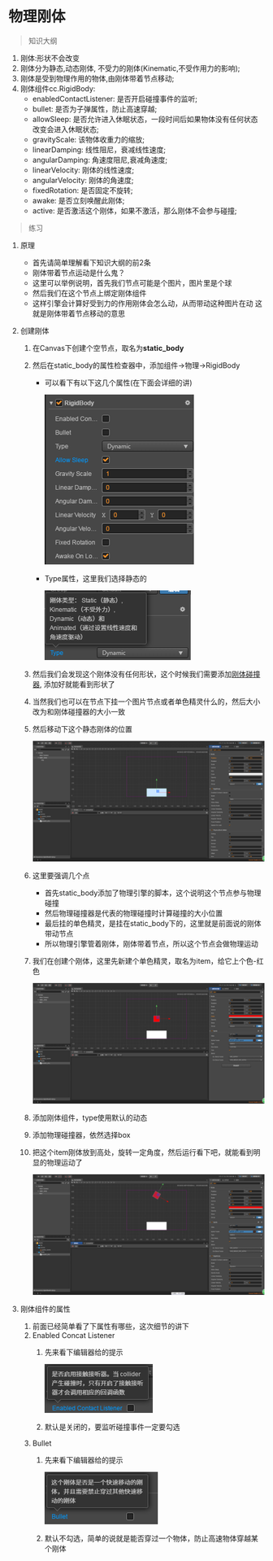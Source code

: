 # 物理刚体

> 知识大纲
1. 刚体:形状不会改变
2. 刚体分为静态,动态刚体, 不受力的刚体(Kinematic,不受作用力的影响);
3. 刚体是受到物理作用的物体,由刚体带着节点移动;
4. 刚体组件cc.RigidBody:
      * enabledContactListener: 是否开启碰撞事件的监听;
      * bullet: 是否为子弹属性，防止高速穿越;
      * allowSleep: 是否允许进入休眠状态，一段时间后如果物体没有任何状态改变会进入休眠状态;
      * gravityScale: 该物体收重力的缩放;
      * linearDamping: 线性阻尼，衰减线性速度;
      * angularDamping: 角速度阻尼,衰减角速度;
      * linearVelocity: 刚体的线性速度;
      * angularVelocity: 刚体的角速度;
      * fixedRotation: 是否固定不旋转;
      * awake: 是否立刻唤醒此刚体;
      * active: 是否激活这个刚体，如果不激活，那么刚体不会参与碰撞;

> 练习
1. 原理
    * 首先请简单理解看下知识大纲的前2条
    * 刚体带着节点运动是什么鬼？
    * 这里可以举例说明，首先我们节点可能是个图片，图片里是个球
    * 然后我们在这个节点上绑定刚体组件
    * 这样引擎会计算好受到力的作用刚体会怎么动，从而带动这种图片在动
        这就是刚体带着节点移动的意思
2. 创建刚体
    1. 在Canvas下创建个空节点，取名为**static_body**    
    2. 然后在static_body的属性检查器中，添加组件->物理->RigidBody
        * 可以看下有以下这几个属性(在下面会详细的讲)
        
            ![](./images/刚体组件属性.png)
            
        * Type属性，这里我们选择静态的
        
            ![](images/刚体组件Type属性.jpg)
            
    3. 然后我们会发现这个刚体没有任何形状，这个时候我们需要添加[刚体碰撞器](./04-刚体碰撞器.md),
        添加好就能看到形状了 
    4. 当然我们也可以在节点下挂一个图片节点或者单色精灵什么的，然后大小改为和刚体碰撞器的大小一致
    5. 然后移动下这个静态刚体的位置
        
        ![](./images/完成静态刚体.jpg)
        
    6. 这里要强调几个点
        * 首先static_body添加了物理引擎的脚本，这个说明这个节点参与物理碰撞   
        * 然后物理碰撞器是代表的物理碰撞时计算碰撞的大小位置
        * 最后挂的单色精灵，是挂在static_body下的，这里就是前面说的刚体带动节点 
        * 所以物理引擎管着刚体，刚体带着节点，所以这个节点会做物理运动
    7. 我们在创建个刚体，这里先新建个单色精灵，取名为item，给它上个色-红色  
        
        ![](./images/新建另外个刚体.jpg)
    
    8. 添加刚体组件，type使用默认的动态    
    9. 添加物理碰撞器，依然选择box
    10. 把这个item刚体放到高处，旋转一定角度，然后运行看下吧，就能看到明显的物理运动了
    
        ![](./images/把item放到高处旋转一定角度.jpg)
        
3. 刚体组件的属性
    1. 前面已经简单看了下属性有哪些，这次细节的讲下
    2. Enabled Concat Listener
        1. 先来看下编辑器给的提示
            
            ![](./images/EnabledConcatListener提示.jpg)   
        
        2. 默认是关闭的，要监听碰撞事件一定要勾选          
    3. Bullet
        1. 先来看下编辑器给的提示  
            
            ![](./images/Bullet提示.jpg)
            
        2. 默认不勾选，简单的说就是能否穿过一个物体，防止高速物体穿越某个刚体           
                  
